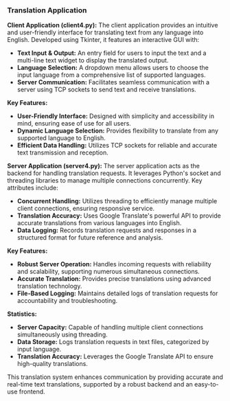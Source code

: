 ### Translation Application

**Client Application (client4.py):**
The client application provides an intuitive and user-friendly interface for translating text from any language into English. Developed using Tkinter, it features an interactive GUI with:

- **Text Input & Output:** An entry field for users to input the text and a multi-line text widget to display the translated output.
- **Language Selection:** A dropdown menu allows users to choose the input language from a comprehensive list of supported languages.
- **Server Communication:** Facilitates seamless communication with a server using TCP sockets to send text and receive translations.

**Key Features:**
- **User-Friendly Interface:** Designed with simplicity and accessibility in mind, ensuring ease of use for all users.
- **Dynamic Language Selection:** Provides flexibility to translate from any supported language to English.
- **Efficient Data Handling:** Utilizes TCP sockets for reliable and accurate text transmission and reception.

**Server Application (server4.py):**
The server application acts as the backend for handling translation requests. It leverages Python's socket and threading libraries to manage multiple connections concurrently. Key attributes include:

- **Concurrent Handling:** Utilizes threading to efficiently manage multiple client connections, ensuring responsive service.
- **Translation Accuracy:** Uses Google Translate's powerful API to provide accurate translations from various languages into English.
- **Data Logging:** Records translation requests and responses in a structured format for future reference and analysis.

**Key Features:**
- **Robust Server Operation:** Handles incoming requests with reliability and scalability, supporting numerous simultaneous connections.
- **Accurate Translation:** Provides precise translations using advanced translation technology.
- **File-Based Logging:** Maintains detailed logs of translation requests for accountability and troubleshooting.

**Statistics:**
- **Server Capacity:** Capable of handling multiple client connections simultaneously using threading.
- **Data Storage:** Logs translation requests in text files, categorized by input language.
- **Translation Accuracy:** Leverages the Google Translate API to ensure high-quality translations.

This translation system enhances communication by providing accurate and real-time text translations, supported by a robust backend and an easy-to-use frontend.
